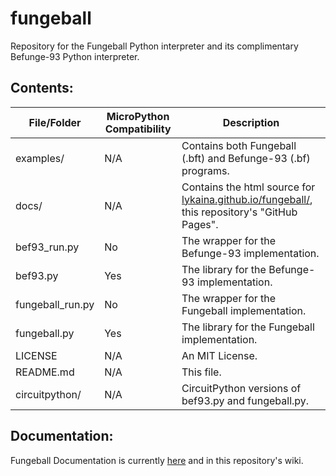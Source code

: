 # fungeball

Repository for the Fungeball Python interpreter and its complimentary Befunge-93 Python interpreter.

## Contents:

File/Folder | MicroPython Compatibility | Description
---|---|---
examples/ | N/A | Contains both Fungeball (.bft) and Befunge-93 (.bf) programs.
docs/ | N/A | Contains the html source for [lykaina.github.io/fungeball/](https://lykaina.github.io/fungeball/), this repository's "GitHub Pages".
bef93_run.py | No | The wrapper for the Befunge-93 implementation.
bef93.py | Yes | The library for the Befunge-93 implementation.
fungeball_run.py | No | The wrapper for the Fungeball implementation.
fungeball.py | Yes | The library for the Fungeball implementation.
LICENSE | N/A | An MIT License.
README.md | N/A | This file.
circuitpython/ | N/A | CircuitPython versions of bef93.py and fungeball.py.

## Documentation:

Fungeball Documentation is currently [here](https://esolangs.org/wiki/Fungeball) and in this repository's wiki.
